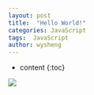 ```yaml
---
layout: post
title:  "Hello World!"
categories: JavaScript
tags:  JavaScript
author: wysheng
---
```


* content
{:toc}

![](https://timgsa.baidu.com/timg?image&quality=80&size=b9999_10000&sec=1548499900740&di=bfd99b433569f2063994beef5364ef04&imgtype=0&src=http%3A%2F%2Fi10.hoopchina.com.cn%2Fhupuapp%2Fbbs%2F128729619991460%2Fthread_128729619991460_20180823182744_s_49705_w_300_h_300_20087.gif)

